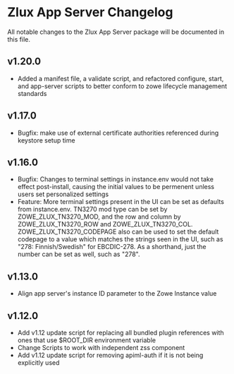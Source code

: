 # Zlux App Server Changelog

All notable changes to the Zlux App Server package will be documented in this file.

## v1.20.0

- Added a manifest file, a validate script, and refactored configure, start, and app-server scripts to better conform to zowe lifecycle management standards

## v1.17.0

- Bugfix: make use of external certificate authorities referenced during keystore setup time

## v1.16.0

- Bugfix: Changes to terminal settings in instance.env would not take effect post-install, causing the initial values to be permenent unless users set personalized settings
- Feature: More terminal settings present in the UI can be set as defaults from instance.env. TN3270 mod type can be set by ZOWE_ZLUX_TN3270_MOD, and the row and column by ZOWE_ZLUX_TN3270_ROW and ZOWE_ZLUX_TN3270_COL. ZOWE_ZLUX_TN3270_CODEPAGE also can be used to set the default codepage to a value which matches the strings seen in the UI, such as "278: Finnish/Swedish" for EBCDIC-278. As a shorthand, just the number can be set as well, such as "278".

## v1.13.0

- Align app server's instance ID parameter to the Zowe Instance value

## v1.12.0

- Add v1.12 update script for replacing all bundled plugin references with ones that use $ROOT_DIR environment variable
- Change Scripts to work with independent zss component
- Add v1.12 update script for removing apiml-auth if it is not being explicitly used
